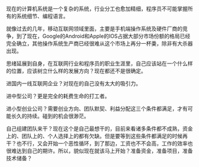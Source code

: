 现在的计算机系统是一个复杂的系统，行业分工也愈加精细，程序员不可能掌握所有的系统细节、编程语言。

就像过去的几年，移动互联网领域里面，主要是手机端操作系统及硬件厂商的竞争，到了现在，Google的Android和Apple的IOS占据大部分市场份额的格局已经完全确立，其他操作系统生产商已经很难从这个市场上再分一杯羮，除非有大杀器出现。

思绪延展到自身，在互联网行业和程序员的职业生涯里，自己应该站在一个什么样的位置，应该树立什么样的发展方向？现在都还不是很确定。

进国内一线互联网企业？对现在的自己没有太大的吸引力。

进中型公司？更是完全的耗费生命的打工者。

进小型创业公司？需要创业方向、团队默契、利益分配这三个条件都满足，才有可能长久的持续。碰到的机会很渺茫。

自己组建团队来干？现在这个是自己最想干的，目前来看诸多条件都不成熟，资金上的、团队上的、个人选择上的都有欠缺。但是要等到这些条件都满足的时候再干？也不行，又会开始一个恶性循环，到了那边，工资也不不会高，工作的效率也很难达到自己的期许。所以，貌似现在就该马上开始？准备资金，准备项目，准备技术储备？
